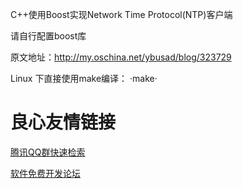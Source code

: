 C++使用Boost实现Network Time Protocol(NTP)客户端

请自行配置boost库

原文地址：http://my.oschina.net/ybusad/blog/323729

Linux 下直接使用make编译：
·make·




 # 良心友情链接

[腾讯QQ群快速检索](http://u.720life.cn/s/8cf73f7c)

[软件免费开发论坛](http://u.720life.cn/s/bbb01dc0)